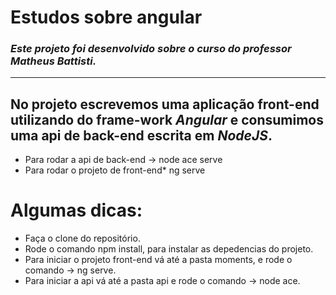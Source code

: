 # **Estudos sobre angular**

### _Este projeto foi desenvolvido sobre o curso do professor Matheus Battisti._

---

## No projeto escrevemos uma aplicação front-end utilizando do frame-work _Angular_ e consumimos uma api de back-end escrita em _NodeJS_.

- Para rodar a api de back-end -> node ace serve
- Para rodar o projeto de front-end\* ng serve

# Algumas dicas:

- Faça o clone do repositório.
- Rode o comando npm install, para instalar as depedencias do projeto.
- Para iniciar o projeto front-end vá até a pasta moments, e rode o comando -> ng serve.
- Para iniciar a api vá até a pasta api e rode o comando -> node ace.
